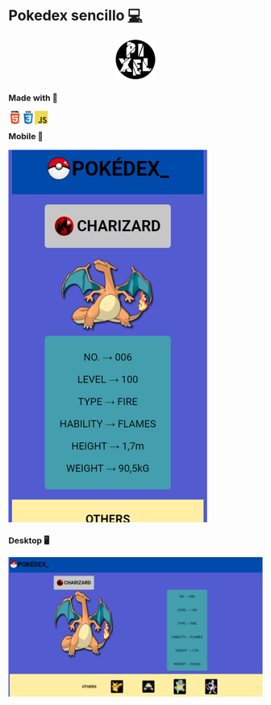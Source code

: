 # Pokedex sencillo [💻][git]

[<div align="center"><img src="./assets/PIXEL.png" width="80px"></div>][yt]

### Made with 🔨

<a href="https://devdocs.io/html/" target="_blank">
<img align="left" alt="HTML5" width="26px" src="https://raw.githubusercontent.com/github/explore/80688e429a7d4ef2fca1e82350fe8e3517d3494d/topics/html/html.png" />
<a/>
  
<a href="https://devdocs.io/css/" target="_blank">
<img align="left" alt="CSS" width="26px" src="https://raw.githubusercontent.com/github/explore/80688e429a7d4ef2fca1e82350fe8e3517d3494d/topics/css/css.png" />
<a/>

<a href="https://devdocs.io/javascript/" target="_blank">
<img align="left" alt="javascript" width="26px" src="https://raw.githubusercontent.com/github/explore/80688e429a7d4ef2fca1e82350fe8e3517d3494d/topics/javascript/javascript.png" />
<a/>

<br>

### Mobile 📱

<img src="./assets/mobile.png">

### Desktop 🖥️

<img src="./assets/desktop.png">

[git]: https://github.com/Pixe-L
[yt]: https://www.youtube.com/c/TUTOSPIXEL/join
